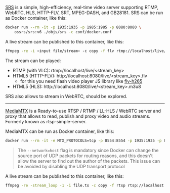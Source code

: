 [SRS](https://ossrs.io/lts/en-us/docs/v4/doc/getting-started) is a simple, high-efficiency, real-time video server supporting RTMP, WebRTC, HLS, HTTP-FLV, SRT, MPEG-DASH, and GB28181.
SRS can be run as Docker container, like this:

```bash
docker run --rm -it -p 1935:1935 -p 1985:1985 -p 8080:8080 \
    ossrs/srs:v6 ./objs/srs -c conf/docker.conf
```

A live stream can be published to this container, like this:
```bash
ffmpeg -re -i <input file/stream> -c copy -f flv rtmp://localhost/live/<stream_key>
```

The stream can be played:
- RTMP (with VLC): rtmp://localhost/live/<stream_key>
- HTML5 (HTTP-FLV): http://localhost:8080/live/<stream_key>.flv
	- for this you need flash video player JS library like [flv-h265](https://www.npmjs.com/package/flv-h265)
- HTML5 (HLS): http://localhost:8080/live/<stream_key>.m3u8

SRS also allows to stream in WebRTC, should be explored.

---

[MediaMTX](https://github.com/bluenviron/mediamtx) is a Ready-to-use RTSP / RTMP / LL-HLS / WebRTC server and proxy that allows to read, publish and proxy video and audio streams. Formerly known as rtsp-simple-server.

MediaMTX can be run as Docker container, like this:
```bash
docker run --rm -it -e MTX_PROTOCOLS=tcp -p 8554:8554 -p 1935:1935 -p 8888:8888 -p 8889:8889 aler9/rtsp-simple-server
```

> The `--network=host` flag is mandatory since Docker can change the source port of UDP packets for routing reasons, and this doesn't allow the server to find out the author of the packets. This issue can be avoided by disabling the UDP transport protocol

A live stream can be published to this container, like this:
```bash
ffmpeg -re -stream_loop -1 -i file.ts -c copy -f rtsp rtsp://localhost:8554/mystream
```